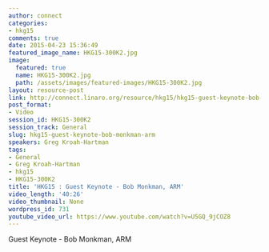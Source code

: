 ```yaml
---
author: connect
categories:
- hkg15
comments: true
date: 2015-04-23 15:36:49
featured_image_name: HKG15-300K2.jpg
image:
  featured: true
  name: HKG15-300K2.jpg
  path: /assets/images/featured-images/HKG15-300K2.jpg
layout: resource-post
link: http://connect.linaro.org/resource/hkg15/hkg15-guest-keynote-bob-monkman-arm/
post_format:
- Video
session_id: HKG15-300K2
session_track: General
slug: hkg15-guest-keynote-bob-monkman-arm
speakers: Greg Kroah-Hartman
tags:
- General
- Greg Kroah-Hartman
- hkg15
- HKG15-300K2
title: 'HKG15 : Guest Keynote - Bob Monkman, ARM'
video_length: '40:26'
video_thumbnail: None
wordpress_id: 731
youtube_video_url: https://www.youtube.com/watch?v=U5GQ_9jCOZ8
---
```


Guest Keynote - Bob Monkman, ARM